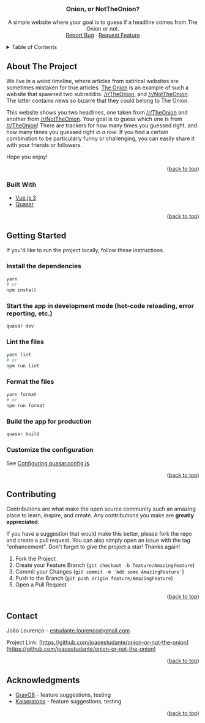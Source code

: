 
<!-- PROJECT LOGO -->
<br />
<div align="center">

[//]: # (  <a href="https://github.com/github_username/repo_name">)

[//]: # (    <img src="images/logo.png" alt="Logo" width="80" height="80">)

[//]: # (  </a>)

<h3 align="center">Onion, or NotTheOnion?</h3>

  <p align="center">
    A simple website where your goal is to guess if a headline comes from The Onion or not.
    <br />
    <a href="https://github.com/joaoestudante/onion-or-not-the-onion/issues/new?assignees=joaoestudante&labels=bug&template=bug_report.md&title=%5BBUG%5D">Report Bug</a>
    ·
    <a href="https://github.com/joaoestudante/onion-or-not-the-onion/issues/new?assignees=joaoestudante&labels=enhancement&template=feature_request.md&title=%5BFEAT%5D">Request Feature</a>
  </p>
</div>



<!-- TABLE OF CONTENTS -->
<details>
  <summary>Table of Contents</summary>
  <ol>
    <li>
      <a href="#about-the-project">About The Project</a>
      <ul>
        <li><a href="#built-with">Built With</a></li>
      </ul>
    </li>
    <li>
      <a href="#getting-started">Getting Started</a>
    </li>
    <li><a href="#contributing">Contributing</a></li>
    <li><a href="#contact">Contact</a></li>
    <li><a href="#acknowledgments">Acknowledgments</a></li>
  </ol>
</details>



<!-- ABOUT THE PROJECT -->
## About The Project

[//]: # ([![Product Name Screen Shot][product-screenshot]]&#40;https://example.com&#41;)

We live in a weird timeline, where articles from satirical websites are sometimes mistaken
for true articles. [The Onion](https://www.theonion.com/) is an example of such a website
that spawned two subreddits: [/r/TheOnion](https://old.reddit.com/r/TheOnion/), and [/r/NotTheOnion](https://old.reddit.com/r/nottheonion/).
The latter contains news so bizarre that they could belong to The Onion.

This website shows you two headlines, one taken from [/r/TheOnion](https://old.reddit.com/r/TheOnion/) and another from [/r/NotTheOnion](https://old.reddit.com/r/nottheonion/).
Your goal is to guess which one is from [/r/TheOnion](https://old.reddit.com/r/TheOnion/)! There are trackers for how many
times you guessed right, and how many times you guessed right _in a row_. If you find a certain combination to be particularly funny or challenging, you
can easily share it with your friends or followers.

Hope you enjoy!

<p align="right">(<a href="#top">back to top</a>)</p>



### Built With

* [Vue.js 3](https://vuejs.org/)
* [Quasar](https://quasar.dev/)

<p align="right">(<a href="#top">back to top</a>)</p>



<!-- GETTING STARTED -->
## Getting Started

If you'd like to run the project locally, follow these instructions.

### Install the dependencies
```bash
yarn
# or
npm install
```

### Start the app in development mode (hot-code reloading, error reporting, etc.)
```bash
quasar dev
```

### Lint the files
```bash
yarn lint
# or
npm run lint
```

### Format the files
```bash
yarn format
# or
npm run format
```

### Build the app for production
```bash
quasar build
```

### Customize the configuration
See [Configuring quasar.config.js](https://v2.quasar.dev/quasar-cli-vite/quasar-config-js).


<p align="right">(<a href="#top">back to top</a>)</p>


<!-- CONTRIBUTING -->
## Contributing

Contributions are what make the open source community such an amazing place to learn, inspire, and create. Any contributions you make are **greatly appreciated**.

If you have a suggestion that would make this better, please fork the repo and create a pull request. You can also simply open an issue with the tag "enhancement".
Don't forget to give the project a star! Thanks again!

1. Fork the Project
2. Create your Feature Branch (`git checkout -b feature/AmazingFeature`)
3. Commit your Changes (`git commit -m 'Add some AmazingFeature'`)
4. Push to the Branch (`git push origin feature/AmazingFeature`)
5. Open a Pull Request

<p align="right">(<a href="#top">back to top</a>)</p>


<!-- CONTACT -->
## Contact

João Lourenço - estudante.lourenco@gmail.com

Project Link: [https://github.com/joaoestudante/onion-or-not-the-onion](https://github.com/joaoestudante/onion-or-not-the-onion)

<p align="right">(<a href="#top">back to top</a>)</p>



<!-- ACKNOWLEDGMENTS -->
## Acknowledgments

* [GravO8](https://github.com/GravO8) - feature suggestions, testing
* [Kaiseratops](https://github.com/Kaiseratops) - feature suggestions, testing

<p align="right">(<a href="#top">back to top</a>)</p>
